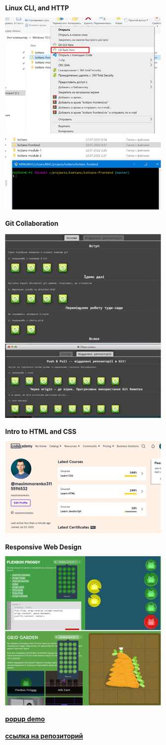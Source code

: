 ## Linux CLI, and HTTP

![](https://github.com/maximmorenko/kottans-frontend/blob/master/task_linux_cli/001.jpg)
![](https://github.com/maximmorenko/kottans-frontend/blob/master/task_linux_cli/002.jpg)

## Git Collaboration

![](https://github.com/maximmorenko/kottans-frontend/blob/master/task_git_collaboration/git1.jpg)
![](https://github.com/maximmorenko/kottans-frontend/blob/master/task_git_collaboration/git2.jpg)

## Intro to HTML and CSS

![](https://github.com/maximmorenko/kottans-frontend/blob/master/task_html_css_intro/html_css.jpg)


## Responsive Web Design

![](https://github.com/maximmorenko/kottans-frontend/blob/master/task_responsive_web_design/img/flex1.jpg)
![](https://github.com/maximmorenko/kottans-frontend/blob/master/task_responsive_web_design/img/grid2.jpg)

## [popup demo](https://maximmorenko.github.io/kottans-frontend)

## [ссылка на репозиторий](https://github.com/maximmorenko/kottans-frontend)
